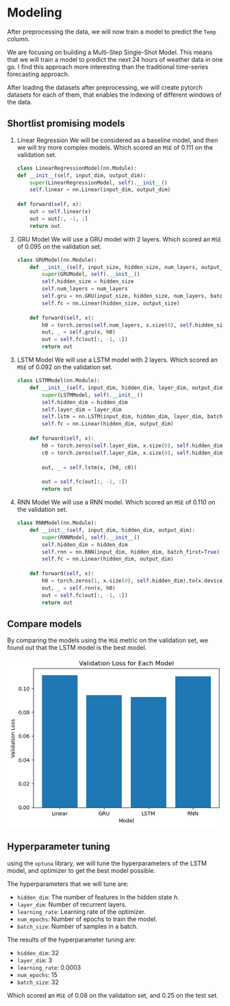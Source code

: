 # Modeling

After preprocessing the data, we will now train a model to predict the `Temp` column.

We are focusing on building a Multi-Step Single-Shot Model. This means that we will train a model to predict the next 24 hours of weather data in one go. I find this approach more interesting than the traditional time-series forecasting approach.

After loading the datasets after preprocessing, we will create pytorch datasets for each of them, that enables the indexing of different windows of the data.

## Shortlist promising models

1. Linear Regression
    We will be considered as a baseline model, and then we will try more complex models. Which scored an `MSE` of $0.111$ on the validation set.

    ```python
    class LinearRegressionModel(nn.Module):
    def __init__(self, input_dim, output_dim):
        super(LinearRegressionModel, self).__init__()
        self.linear = nn.Linear(input_dim, output_dim)

    def forward(self, x):
        out = self.linear(x)
        out = out[:, -1, :]
        return out
    ```

2. GRU Model
    We will use a GRU model with 2 layers. Which scored an `MSE` of $0.095$ on the validation set.

    ```python
    class GRUModel(nn.Module):
        def __init__(self, input_size, hidden_size, num_layers, output_size):
            super(GRUModel, self).__init__()
            self.hidden_size = hidden_size
            self.num_layers = num_layers
            self.gru = nn.GRU(input_size, hidden_size, num_layers, batch_first=True)
            self.fc = nn.Linear(hidden_size, output_size)

        def forward(self, x):
            h0 = torch.zeros(self.num_layers, x.size(0), self.hidden_size).to(x.device)
            out, _ = self.gru(x, h0)
            out = self.fc(out[:, -1, :])
            return out
    ```

3. LSTM Model
    We will use a LSTM model with 2 layers. Which scored an `MSE` of $0.092$ on the validation set.

    ```python
    class LSTMModel(nn.Module):
        def __init__(self, input_dim, hidden_dim, layer_dim, output_dim):
            super(LSTMModel, self).__init__()
            self.hidden_dim = hidden_dim
            self.layer_dim = layer_dim
            self.lstm = nn.LSTM(input_dim, hidden_dim, layer_dim, batch_first=True)
            self.fc = nn.Linear(hidden_dim, output_dim)

        def forward(self, x):
            h0 = torch.zeros(self.layer_dim, x.size(0), self.hidden_dim).to(x.device)
            c0 = torch.zeros(self.layer_dim, x.size(0), self.hidden_dim).to(x.device)

            out, _ = self.lstm(x, (h0, c0))

            out = self.fc(out[:, -1, :])
            return out
    ```

4. RNN Model
    We will use a RNN model. Which scored an `MSE` of $0.110$ on the validation set.

    ```python
    class RNNModel(nn.Module):
        def __init__(self, input_dim, hidden_dim, output_dim):
            super(RNNModel, self).__init__()
            self.hidden_dim = hidden_dim
            self.rnn = nn.RNN(input_dim, hidden_dim, batch_first=True)
            self.fc = nn.Linear(hidden_dim, output_dim)

        def forward(self, x):
            h0 = torch.zeros(1, x.size(0), self.hidden_dim).to(x.device)
            out, _ = self.rnn(x, h0)
            out = self.fc(out[:, -1, :])
            return out
    ```

## Compare models

By comparing the models using the `MSE` metric on the validation set, we found out that the LSTM model is the best model.

![Comparison](./images/image-5.png)

## Hyperparameter tuning

using the `optuna` library, we will tune the hyperparameters of the LSTM model, and optimizer to get the best model possible.

The hyperparameters that we will tune are:

- `hidden_dim`: The number of features in the hidden state $h$.
- `layer_dim`: Number of recurrent layers.
- `learning_rate`: Learning rate of the optimizer.
- `num_epochs`: Number of epochs to train the model.
- `batch_size`: Number of samples in a batch.

The results of the hyperparameter tuning are:

- `hidden_dim`: 32
- `layer_dim`: 3
- `learning_rate`: 0.0003
- `num_epochs`: 15
- `batch_size`: 32

Which scored an `MSE` of $0.08$ on the validation set, and $0.25$ on the test set.

